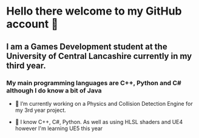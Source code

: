 # Hello there welcome to my GitHub account 👋

## I am a Games Development student at the University of Central Lancashire currently in my third year.

### My main programming languages are C++, Python and C# although I do know a bit of Java

- 🔭 I’m currently working on a Physics and Collision Detection Engine for my 3rd year project.

- 🌱 I know C++, C#, Python. As well as using HLSL shaders and UE4 however I'm learning UE5 this year
